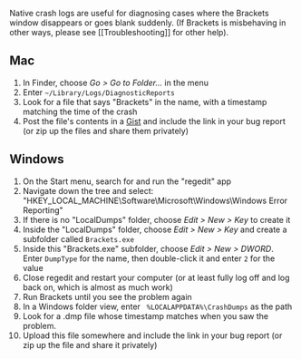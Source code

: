 Native crash logs are useful for diagnosing cases where the Brackets window disappears or goes blank suddenly.
(If Brackets is misbehaving in other ways, please see [[Troubleshooting]] for other help).

## Mac

1. In Finder, choose _Go > Go to Folder..._ in the menu
2. Enter `~/Library/Logs/DiagnosticReports`
3. Look for a file that says "Brackets" in the name, with a timestamp matching the time of the crash
4. Post the file's contents in a [Gist](https://gist.github.com) and include the link in your bug report (or zip up the files and share them privately)

## Windows

1. On the Start menu, search for and run the "regedit" app
2. Navigate down the tree and select: "HKEY_LOCAL_MACHINE\Software\Microsoft\Windows\Windows Error Reporting"
3. If there is no "LocalDumps" folder, choose _Edit > New > Key_ to create it
4. Inside the "LocalDumps" folder, choose _Edit > New > Key_ and create a subfolder called `Brackets.exe`
5. Inside this "Brackets.exe" subfolder, choose _Edit > New > DWORD_.  Enter `DumpType` for the name, then double-click it and enter `2` for the value
6. Close regedit and restart your computer (or at least fully log off and log back on, which is almost as much work)
7. Run Brackets until you see the problem again
8. In a Windows folder view, enter ` %LOCALAPPDATA%\CrashDumps` as the path
9. Look for a .dmp file whose timestamp matches when you saw the problem.
10. Upload this file somewhere and include the link in your bug report (or zip up the file and share it privately)